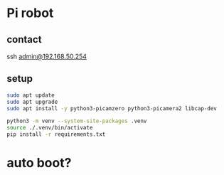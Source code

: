 # Pi robot

## contact
ssh admin@192.168.50.254

## setup
```sh
sudo apt update
sudo apt upgrade
sudo apt install -y python3-picamzero python3-picamera2 libcap-dev

python3 -m venv --system-site-packages .venv
source ./.venv/bin/activate
pip install -r requirements.txt
```

# auto boot?
<!-- unclear start.sh -->
